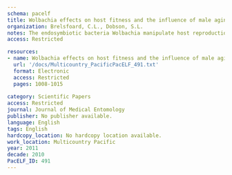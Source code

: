 ```yaml
---
schema: pacelf
title: Wolbachia effects on host fitness and the influence of male aging on cytoplasmic incompatibility in Aedes polynesiensis (Diptera  Culicidae)
organization: Brelsfoard, C.L., Dobson, S.L.
notes: The endosymbiotic bacteria Wolbachia manipulate host reproduction by inducing a form of sterility known as cytoplasmic incompatibility (CI), promoting the invasion of infection into natural host populations. CI has received attention for use in applied strategies to control insect vectors of disease. Thus, to understand both naturally occurring Wolbachia invasions and evaluate potential applied strategies, it is important to understand Wolbachia interactions with its host, including impacts on fitness and the CI level. In this study, we examined for an effect of Wolbachia on survivorship, developmental time, sex ratio, longevity, fecundity, and egg hatch of Aedes polynesiensis Marks, which is the primary vector of Wuchereria bancrofti in the South Pacific. In this study, we have compared strains of A. polynesiensis that are naturally and artificially infected with Wolbachia and additional strains that are aposymbiotic (Wolbachia removed to generate an uninfected strain). Artificially infected strains were observed to have increased larval mortality and decreased adult longevity when compared with aposymbiotic strains. Naturally infected strains were observed to have decreased larval mortality, pupal mortality, increased adult longevity, and a larger adult size when compared with aposymbiotic strains. Artificially infected males that were 4 wk old were able to induce high rates of CI, similar to young males. We discuss the results in relation to the natural spread of Wolbachia and Wolbachia-based applied strategies to modify A. polynesiensis populations.
access: Restricted

resources:
- name: Wolbachia effects on host fitness and the influence of male aging on cytoplasmic incompatibility in Aedes polynesiensis (Diptera  Culicidae)
  url: '/docs/Multicountry_PacificPacELF_491.txt'
  format: Electronic
  access: Restricted
  pages: 1008-1015
 
category: Scientific Papers
access: Restricted
journal: Journal of Medical Entomology
publisher: No publisher available. 
language: English 
tags: English 
hardcopy_location: No hardcopy location available.
work_location: Multicountry Pacific
year: 2011
decade: 2010
PacELF_ID: 491
---
```

